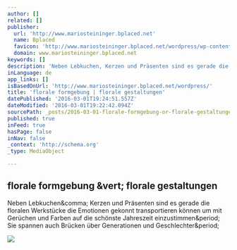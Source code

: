 ```yaml
---
author: []
related: []
publisher:
  url: 'http://www.mariosteininger.bplaced.net'
  name: Bplaced
  favicon: 'http://www.mariosteininger.bplaced.net/wordpress/wp-content/themes/blogum/images/favico.ico'
  domain: www.mariosteininger.bplaced.net
keywords: []
description: 'Neben Lebkuchen, Kerzen und Präsenten sind es gerade die floralen Werkstücke die Emotionen gekonnt transportieren können um mit Gerüchen und Farben auf die schönste Jahreszeit einzustimmen. Sie spannen auch Brücken über Generationen und Geschlechter.'
inLanguage: de
app_links: []
isBasedOnUrl: 'http://www.mariosteininger.bplaced.net/wordpress/'
title: 'florale formgebung | florale gestaltungen'
datePublished: '2016-03-01T19:24:51.557Z'
dateModified: '2016-03-01T19:22:42.094Z'
sourcePath: _posts/2016-03-01-florale-formgebung-or-florale-gestaltungen.md
published: true
inFeed: true
hasPage: false
inNav: false
_context: 'http://schema.org'
_type: MediaObject

---
```

<article style=""><h1>florale formgebung &amp;vert; florale gestaltungen</h1><p>Neben Lebkuchen&amp;comma; Kerzen und Präsenten sind es gerade die floralen Werkstücke die Emotionen gekonnt transportieren können um mit Gerüchen und Farben auf die schönste Jahreszeit einzustimmen&amp;period; Sie spannen auch Brücken über Generationen und Geschlechter&amp;period;</p><img src="http://www.mariosteininger.bplaced.net/wordpress/wp-content/uploads/2012/02/wchic01.jpg" /></article>